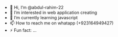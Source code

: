 - 👋 Hi, I’m @abdul-rahim-22
- 👀 I’m interested in web application creating
- 🌱 I’m currently learning javascript 
- 📫 How to reach me on whatapp (+923164949427)
- ⚡ Fun fact: ...

<!---
abdul-rahim-22/abdul-rahim-22 is a ✨ special ✨ repository because its `README.md` (this file) appears on your GitHub profile.
You can click the Preview link to take a look at your changes.
--->
